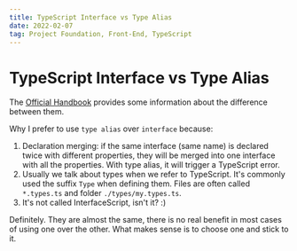 ```yaml
---
title: TypeScript Interface vs Type Alias
date: 2022-02-07
tag: Project Foundation, Front-End, TypeScript
---
```


# TypeScript Interface vs Type Alias

The [Official Handbook](https://www.typescriptlang.org/docs/handbook/2/everyday-types.html#differences-between-type-aliases-and-interfaces) provides some information about the difference between them.

Why I prefer to use `type alias` over `interface` because:

1. Declaration merging: if the same interface (same name) is declared twice with different properties, they will be merged into one interface with all the properties. With type alias, it will trigger a TypeScript error.
2. Usually we talk about types when we refer to TypeScript. It's commonly used the suffix `Type` when defining them. Files are often called `*.types.ts` and folder `./types/my.types.ts`.
3. It's not called InterfaceScript, isn't it? :)

Definitely. They are almost the same, there is no real benefit in most cases of using one over the other. What makes sense is to choose one and stick to it.

